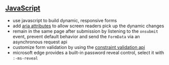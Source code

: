 ## [JavaScript](https://web.dev/learn/forms/javascript/)

- use javascript to build dynamic, responsive forms
- add [aria attributes](https://developer.mozilla.org/en-US/docs/Web/Accessibility/ARIA) to allow screen readers pick up the dynamic changes
- remain in the same page after submission by listening to the `onsubmit` event, prevent default behavior and send the `FormData` via an asynchronous request api
- customize form validation by using the [constraint validation api](https://developer.mozilla.org/en-US/docs/Web/API/Constraint_validation)
- microsoft edge provides a built-in password reveal control, select it with `:-ms-reveal`
